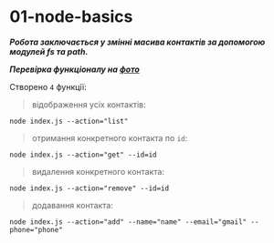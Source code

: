 # 01-node-basics

**_Робота заключається у змінні масива контактів за допомогою модулей fs та path._**

**_Перевірка функціоналу на [фото](https://drive.google.com/file/d/1ef2poJ26fXtqO3fWTUJcvZ_PYmHlD0hE/view?usp=sharing)_**

Створено `4` функції:

> відображення усіх контактів:

```
node index.js --action="list"
```

> отримання конкретного контакта по `id`:

```
node index.js --action="get" --id=id
```

> видалення конкретного контакта:

```
node index.js --action="remove" --id=id
```

> додавання контакта:

```
node index.js --action="add" --name="name" --email="gmail" --phone="phone"
```
